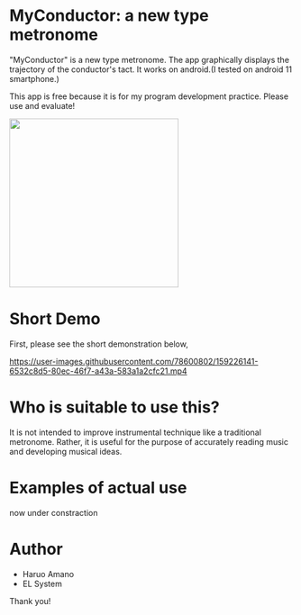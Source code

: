 # MyConductor: a new type metronome

"MyConductor" is a new type metronome.
The app graphically displays the trajectory of the conductor's tact. 
It works on android.(I tested on android 11 smartphone.)

This app is free because it is for my program development practice.
Please use and evaluate!

<a href="https://play.google.com/store/apps/details?id=music.elsystem.myconductor">
  <img src="https://user-images.githubusercontent.com/78600802/159227319-eabf1da8-e2ee-49ad-8bb5-40963a81a08b.svg" width="300">
</a>

# Short Demo

First, please see the short demonstration below,

https://user-images.githubusercontent.com/78600802/159226141-6532c8d5-80ec-46f7-a43a-583a1a2cfc21.mp4

# Who is suitable to use this?

It is not intended to improve instrumental technique like a traditional metronome.
Rather, it is useful for the purpose of accurately reading music and developing musical ideas.

# Examples of actual use

now under constraction

# Author

* Haruo Amano
* EL System

Thank you!
